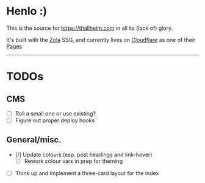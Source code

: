 # Henlo :)

This is the source for https://thallheim.com in all its (lack of)
glory.

It's built with the [Zola](https://getzola.org) SSG, and currently
lives on [Cloudflare](https://cloudflare.com) as one of their
[Pages](https://developers.cloudflare.com/pages/)

---

# TODOs

## CMS
- [ ] Roll a small one or use existing?
- [ ] Figure out proper deploy hooks

## General/misc.

- [/] Update colours (esp. post headings and link-hover)
  - [ ] Rework colour vars in prep for theming
- [ ] Think up and implement a three-card layout for the index
